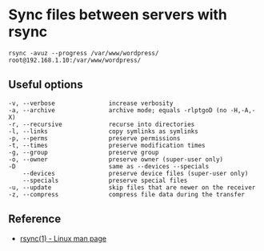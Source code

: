 # Sync files between servers with rsync
```shell
rsync -avuz --progress /var/www/wordpress/ root@192.168.1.10:/var/www/wordpress/
```

## Useful options
```shell
-v, --verbose               increase verbosity
-a, --archive               archive mode; equals -rlptgoD (no -H,-A,-X)
-r, --recursive             recurse into directories
-l, --links                 copy symlinks as symlinks
-p, --perms                 preserve permissions
-t, --times                 preserve modification times
-g, --group                 preserve group
-o, --owner                 preserve owner (super-user only)
-D                          same as --devices --specials
    --devices               preserve device files (super-user only)
    --specials              preserve special files
-u, --update                skip files that are newer on the receiver
-z, --compress              compress file data during the transfer
```

## Reference
- [rsync(1) - Linux man page](https://linux.die.net/man/1/rsync)